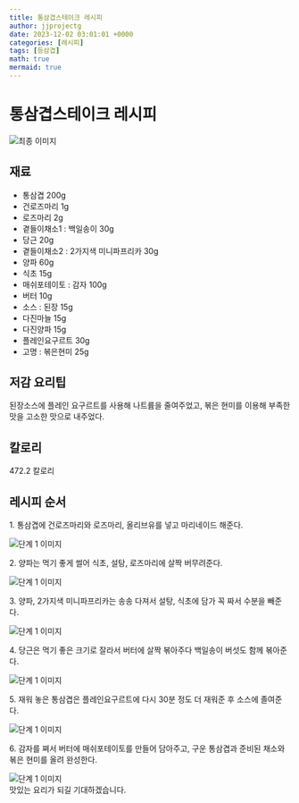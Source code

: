 ```yaml
---
title: 통삼겹스테이크 레시피
author: jjprojectg
date: 2023-12-02 03:01:01 +0000
categories: [레시피]
tags: [등삼겹]
math: true
mermaid: true
---
```

<meta name="og:type" content="website"/>
<meta charset="UTF-8"/>
<div class="header">
  <h1>통삼겹스테이크 레시피</h1>
</div>

<div class="container my-4">
  <div class="row">
    <div class="col-12 col-md-6">
      <div class="recipe-image">
        <img src="http://www.foodsafetykorea.go.kr/uploadimg/cook/10_00429_2.png" class="step-image" alt="최종 이미지"/>
      </div>
    </div>
    <div class="col-12 col-md-6">
      <div class="ingredients">
        <h2>재료</h2>
        <ul class="card">
          <li> 통삼겹 200g </li>
          <li>  건로즈마리 1g </li>
          <li>  로즈마리 2g </li>
          <li> 곁들이채소1 : 백일송이 30g </li>
          <li>  당근 20g </li>
          <li> 곁들이채소2 : 2가지색 미니파프리카 30g </li>
          <li>  양파 60g </li>
          <li>  식초 15g </li>
          <li> 매쉬포테이토 : 감자 100g </li>
          <li>  버터 10g </li>
          <li> 소스 : 된장 15g </li>
          <li>  다진마늘 15g </li>
          <li>  다진양파 15g </li>
          <li>  플레인요구르트 30g </li>
          <li> 고명 : 볶은현미 25g </li>
</ul>
      </div>
    </div>
    <div class="col-12 col-md-6">
      <div class="ingredients">
        <h2>저감 요리팁</h2>
        <div class="card"> 
          <p>
            된장소스에 플레인 요구르트를 사용해 나트륨을 줄여주었고,
볶은 현미를 이용해 부족한 맛을 고소한 맛으로 내주었다.
          </p>
        </div>
      </div>
      <div class="ingredients">
        <h2>칼로리</h2>
        <div class="card"> 
          <p>
            472.2 칼로리
          </p>
        </div>
      </div>
    </div>
  </div>

  <h2 class="my-4">레시피 순서</h2>
  <div class="card recipe-card">
    <div class="card-body recipe-step">
      <p class="card-text step-description">1. 통삼겹에 건로즈마리와 로즈마리, 올리브유를
넣고 마리네이드 해준다.</p>
      <img src="http://www.foodsafetykorea.go.kr/uploadimg/cook/20_00429_01.png" alt="단계 1 이미지" class="step-image"/>
    </div>
  </div>
  <div class="card recipe-card">
    <div class="card-body recipe-step">
      <p class="card-text step-description">2. 양파는 먹기 좋게 썰어 식초, 설탕, 로즈마리에
살짝 버무려준다.</p>
      <img src="http://www.foodsafetykorea.go.kr/uploadimg/cook/20_00429_02.png" alt="단계 1 이미지" class="step-image"/>
    </div>
  </div>
  <div class="card recipe-card">
    <div class="card-body recipe-step">
      <p class="card-text step-description">3. 양파, 2가지색 미니파프리카는 송송 다져서
설탕, 식초에 담가 꼭 짜서 수분을 빼준다.</p>
      <img src="http://www.foodsafetykorea.go.kr/uploadimg/cook/20_00429_03.png" alt="단계 1 이미지" class="step-image"/>
    </div>
  </div>
  <div class="card recipe-card">
    <div class="card-body recipe-step">
      <p class="card-text step-description">4. 당근은 먹기 좋은 크기로 잘라서 버터에 살짝
볶아주다 백일송이 버섯도 함께 볶아준다.</p>
      <img src="http://www.foodsafetykorea.go.kr/uploadimg/cook/20_00429_04.png" alt="단계 1 이미지" class="step-image"/>
    </div>
  </div>
  <div class="card recipe-card">
    <div class="card-body recipe-step">
      <p class="card-text step-description">5. 재워 놓은 통삼겹은 플레인요구르트에 다시
30분 정도 더 재워준 후 소스에 졸여준다.</p>
      <img src="http://www.foodsafetykorea.go.kr/uploadimg/cook/20_00429_05.png" alt="단계 1 이미지" class="step-image"/>
    </div>
  </div>
  <div class="card recipe-card">
    <div class="card-body recipe-step">
      <p class="card-text step-description">6. 감자를 쪄서 버터에 매쉬포테이토를 만들어
담아주고, 구운 통삼겹과 준비된 채소와 볶은
현미를 올려 완성한다.</p>
      <img src="http://www.foodsafetykorea.go.kr/uploadimg/cook/20_00429_06.png" alt="단계 1 이미지" class="step-image"/>
    </div>
  </div>

</div>
맛있는 요리가 되길 기대하겠습니다.
